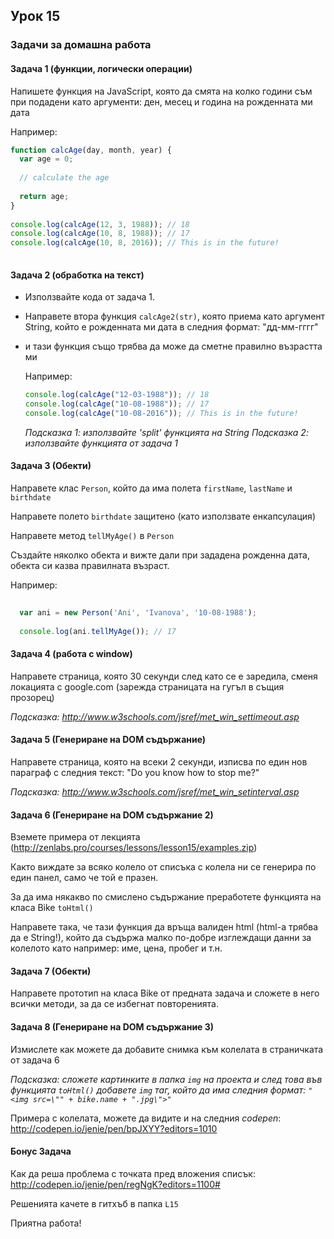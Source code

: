## Урок 15

### Задачи за домашна работа

#### Задача 1 (функции, логически операции)

Напишете функция на JavaScript, която да смята на колко години съм при подадени като аргументи: ден, месец и година на рожденната ми дата
  
Например:
  
```javascript
function calcAge(day, month, year) {
  var age = 0;
  
  // calculate the age
  
  return age;
}
  
console.log(calcAge(12, 3, 1988)); // 18
console.log(calcAge(10, 8, 1988)); // 17
console.log(calcAge(10, 8, 2016)); // This is in the future!
  
```
  
#### Задача 2 (обработка на текст)
  
* Използвайте кода от задача 1.  
  
* Направете втора функция `calcAge2(str)`, която приема като аргумент String, който е рожденната ми дата в следния формат: "дд-мм-гггг"
  
* и тази функция също трябва да може да сметне правилно възрастта ми
   
   Например:
   
   ```javascript
   console.log(calcAge("12-03-1988")); // 18
   console.log(calcAge("10-08-1988")); // 17
   console.log(calcAge("10-08-2016")); // This is in the future!

   ```
  
   _Подсказка 1: използвайте 'split' функцията на String_
   _Подсказка 2: използвайте функцията от задача 1_
  
#### Задача 3 (Обекти)

Направете клас `Person`, който да има полета `firstName`, `lastName` и `birthdate`
  
Направете полетo `birthdate` защитенo (като използвате енкапсулация)
  
Направете метод `tellMyAge()` в `Person`
  
Създайте няколко обекта и вижте дали при зададена рожденна дата, обекта си казва правилната възраст.
  
Например:
  
```javascript
  
  var ani = new Person('Ani', 'Ivanova', '10-08-1988');
  
  console.log(ani.tellMyAge()); // 17
```
  
#### Задача 4 (работа с window)
  
Направете страница, която 30 секунди след като се е заредила, сменя локацията с google.com (зарежда страницата на гугъл в същия прозорец)

_Подсказка: http://www.w3schools.com/jsref/met_win_settimeout.asp_
  
#### Задача 5 (Генериране на DOM съдържание)
  
Направете страница, която на всеки 2 секунди, изписва по един нов параграф с следния текст: "Do you know how to stop me?"
  
_Подсказка: http://www.w3schools.com/jsref/met_win_setinterval.asp_

#### Задача 6 (Генериране на DOM съдържание 2)
  
Вземете примера от лекцията (http://zenlabs.pro/courses/lessons/lesson15/examples.zip)
  
Както виждате за всяко колело от списъка с колела ни се генерира по един панел, само че той е празен.
  
За да има някакво по смислено съдържание преработете функцията на класа Bike `toHtml()`
  
Направете така, че тази функция да връща валиден html (html-a трябва да е String!), който да съдържа малко по-добре изглеждащи данни за колелото като например: име, цена, пробег и т.н.
  
#### Задача 7 (Обекти)
  
Направете прототип на класа Bike от предната задача и сложете в него всички методи, за да се избегнат повторенията.

#### Задача 8 (Генериране на DOM съдържание 3)
  
Измислете как можете да добавите снимка към колелата в страничката от задача 6
  
_Подсказка: сложете картинките в папка `img` на проекта и след това във функцията `toHtml()` добавете `img` таг, който да има следния формат: `"<img src=\"" + bike.name + ".jpg\">"`_
                                                                                                                                         
Примера с колелата, можете да видите и на следния _codepen_: http://codepen.io/jenie/pen/bpJXYY?editors=1010

#### Бонус Задача
  
Как да реша проблема с точката пред вложения списък: http://codepen.io/jenie/pen/regNgK?editors=1100#
  
Решенията качете в гитхъб в папка `L15`
  

Приятна работа!